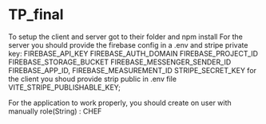 # TP_final
To setup the client and server got to their folder and npm install 
For the server you should provide the firebase config in a .env and stripe  private key: 
   FIREBASE_API_KEY
   FIREBASE_AUTH_DOMAIN
   FIREBASE_PROJECT_ID
   FIREBASE_STORAGE_BUCKET
   FIREBASE_MESSENGER_SENDER_ID
   FIREBASE_APP_ID,
   FIREBASE_MEASUREMENT_ID
   STRIPE_SECRET_KEY
for the client you shoud provide strip public in .env file 
   VITE_STRIPE_PUBLISHABLE_KEY;

For the application to work properly, you should create on user with manually role(String) : CHEF
